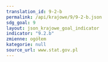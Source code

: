 ```yaml
---
translation_id: 9-2-b
permalink: /api/krajowe/9/9-2-b.json
sdg_goal: 9
layout: json_krajowe_goal_indicator
indicator: "9.2.b"
zmienne: ogółem
kategorie: null
source_url: www.stat.gov.pl
---
```


